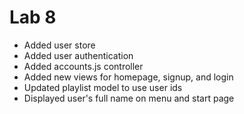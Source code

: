 Lab 8
=================

- Added user store
- Added user authentication
- Added accounts.js controller
- Added new views for homepage, signup, and login
- Updated playlist model to use user ids
- Displayed user's full name on menu and start page
